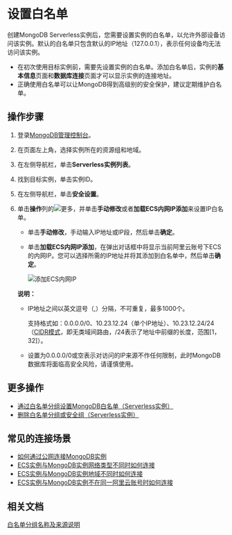# 设置白名单

创建MongoDB Serverless实例后，您需要设置实例的白名单，以允许外部设备访问该实例。默认的白名单只包含默认的IP地址（127.0.0.1），表示任何设备均无法访问该实例。

-   在初次使用目标实例前，需要先设置实例的白名单。添加白名单后，实例的**基本信息**页面和**数据库连接**页面才可以显示实例的连接地址。
-   正确使用白名单可以让MongoDB得到高级别的安全保护，建议定期维护白名单。

## 操作步骤

1.  登录[MongoDB管理控制台](https://mongodb.console.aliyun.com/)。

2.  在页面左上角，选择实例所在的资源组和地域。

3.  在左侧导航栏，单击**Serverless实例列表**。

4.  找到目标实例，单击实例ID。

5.  在左侧导航栏，单击**安全设置**。

6.  单击**操作**列的![更多](https://static-aliyun-doc.oss-cn-hangzhou.aliyuncs.com/assets/img/zh-CN/5494087951/p13206.png)，并单击**手动修改**或者**加载ECS内网IP添加**来设置IP白名单。

    -   单击**手动修改**，手动输入IP地址或IP段，然后单击**确定**。
    -   单击**加载ECS内网IP添加**，在弹出对话框中将显示当前阿里云账号下ECS的内网IP。您可以选择所需的IP地址并将其添加到白名单中，然后单击**确定**。

        ![添加ECS内网IP](https://static-aliyun-doc.oss-cn-hangzhou.aliyuncs.com/assets/img/zh-CN/5494087951/p13209.png)

    **说明：**

    -   IP地址之间以英文逗号（,）分隔，不可重复，最多1000个。

        支持格式如：0.0.0.0/0、10.23.12.24（单个IP地址）、10.23.12.24/24（[CIDR模式](~~54484~~)，即无类域间路由，/24表示了地址中前缀的长度，范围\[1，32\]）。

    -   设置为0.0.0.0/0或空表示对访问的IP来源不作任何限制，此时MongoDB数据库将面临高安全风险，请谨慎使用。

## 更多操作

-   [通过白名单分组设置MongoDB白名单（Serverless实例）](/cn.zh-CN/用户指南/数据安全性/设置白名单及安全组.md)
-   [删除白名单分组或安全组（Serverless实例）](/cn.zh-CN/用户指南/数据安全性/设置白名单及安全组.md)

## 常见的连接场景

-   [如何通过公网连接MongoDB实例](/cn.zh-CN/用户指南/连接实例/如何通过公网连接MongoDB实例.md)
-   [ECS实例与MongoDB实例网络类型不同时如何连接](/cn.zh-CN/用户指南/连接实例/ECS实例与MongoDB实例网络类型不同时如何连接.md)
-   [ECS实例与MongoDB实例地域不同时如何连接](/cn.zh-CN/用户指南/连接实例/ECS实例与MongoDB实例地域不同时如何连接.md)
-   [ECS实例与MongoDB实例不在同一阿里云账号时如何连接](/cn.zh-CN/用户指南/连接实例/ECS实例与MongoDB实例不在同一阿里云账号时如何连接.md)

## 相关文档

[白名单分组名称及来源说明](/cn.zh-CN/常见问题/热点问题/白名单分组名称及来源说明.md)

